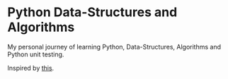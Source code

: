 # Python Data-Structures and Algorithms

My personal journey of learning Python, Data-Structures, Algorithms and Python unit testing. 

Inspired by [this](https://github.com/jwasham/coding-interview-university).
